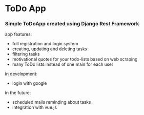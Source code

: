 # ToDo App
### Simple ToDoApp created using Django Rest Framework

app features:
- full registration and login system
- creating, updating and deleting tasks
- filtering tasks
- motivational quotes for your todo-lists based on web scraping
- many ToDo lists instead of one main for each user

in development:
- login with google

in the future:
- scheduled mails reminding about tasks
- integration with vue.js
